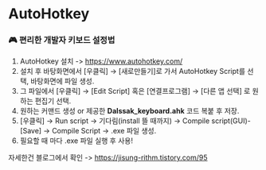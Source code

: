 # AutoHotkey
### 🎮 편리한 개발자 키보드 설정법
1. AutoHotkey 설치 -> https://www.autohotkey.com/
2. 설치 후 바탕화면에서 [우클릭] → [새로만들기]로 가서 AutoHotkey Script를 선택, 바탕화면에 파일 생성.
3. 그 파일에서 [우클릭] → [Edit Script] 혹은 [연결프로그램] → [다른 앱 선택] 로 원하는 편집기 선택.
4. 원하는 커맨드 생성 or 제공한 **Dalssak_keyboard.ahk** 코드 복붙 후 저장.
5. [우클릭] → Run script → 기다림(install 뜰 때까지) → Compile script(GUI)-[Save] → Compile Script → .exe 파일 생성.
6. 필요할 때 마다 .exe 파일 실행 후 사용!

자세한건 블로그에서 확인 -> https://jisung-rithm.tistory.com/95
